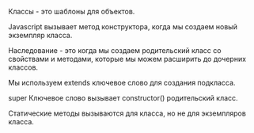 Классы - это шаблоны для объектов.

Javascript вызывает метод конструктора, когда мы создаем новый экземпляр класса.

Наследование - это когда мы создаем родительский класс со свойствами и методами, которые мы можем расширить до дочерних классов.

Мы используем extends ключевое слово для создания подкласса.

super Ключевое слово вызывает constructor() родительский класс.

Статические методы вызываются для класса, но не для экземпляров класса.